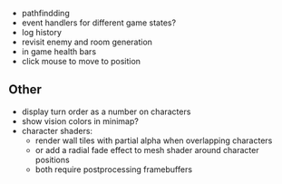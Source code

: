 - pathfindding
- event handlers for different game states?
- log history
- revisit enemy and room generation
- in game health bars
- click mouse to move to position

## Other
- display turn order as a number on characters
- show vision colors in minimap?
- character shaders:
  - render wall tiles with partial alpha when overlapping characters
  - or add a radial fade effect to mesh shader around character positions
  - both require postprocessing framebuffers
